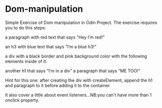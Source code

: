 # Dom-manipulation

Simple Exercise of Dom manipulation in Odin Project.
The exercise requires you to do this steps:

a paragraph with red text that says “Hey I’m red!”

an h3 with blue text that says “I’m a blue h3!”

a div with a black border and pink background color with the following elements inside of it:

another h1 that says “I’m in a div”
a paragraph that says “ME TOO!”

Hint for this one: after creating the div with createElement, append the h1 and paragraph to it before adding it to the container.

It also cover a little about event listeners...NB:you can't have more than 1 onclick property.
